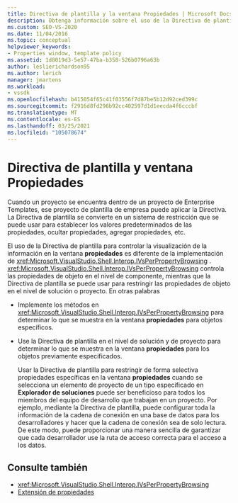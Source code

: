```yaml
---
title: Directiva de plantilla y la ventana Propiedades | Microsoft Docs
description: Obtenga información sobre el uso de la Directiva de plantilla para establecer los valores predeterminados para las propiedades, ocultar propiedades y agregar propiedades en el ventana Propiedades.
ms.custom: SEO-VS-2020
ms.date: 11/04/2016
ms.topic: conceptual
helpviewer_keywords:
- Properties window, template policy
ms.assetid: 1d8019d3-5e57-47ba-b358-526b0796a63b
author: leslierichardson95
ms.author: lerich
manager: jmartens
ms.workload:
- vssdk
ms.openlocfilehash: b415054f65c41f03556f7d87be5b12d92ced399c
ms.sourcegitcommit: f2916d8fd296b92cc402597d1d1eecda4f6cccbf
ms.translationtype: MT
ms.contentlocale: es-ES
ms.lasthandoff: 03/25/2021
ms.locfileid: "105078674"
---
```

# <a name="template-policy-and-the-properties-window"></a>Directiva de plantilla y ventana Propiedades
Cuando un proyecto se encuentra dentro de un proyecto de Enterprise Templates, ese proyecto de plantilla de empresa puede aplicar la Directiva. La Directiva de plantilla se convierte en un sistema de restricción que se puede usar para establecer los valores predeterminados de las propiedades, ocultar propiedades, agregar propiedades, etc.

 El uso de la Directiva de plantilla para controlar la visualización de la información en la ventana **propiedades** es diferente de la implementación de <xref:Microsoft.VisualStudio.Shell.Interop.IVsPerPropertyBrowsing> . <xref:Microsoft.VisualStudio.Shell.Interop.IVsPerPropertyBrowsing> controla las propiedades de objeto en el nivel de componente, mientras que la Directiva de plantilla se puede usar para restringir las propiedades de objeto en el nivel de solución o proyecto. En otras palabras

- Implemente los métodos en <xref:Microsoft.VisualStudio.Shell.Interop.IVsPerPropertyBrowsing> para determinar lo que se muestra en la ventana **propiedades** para objetos específicos.

- Use la Directiva de plantilla en el nivel de solución y de proyecto para determinar lo que se muestra en la ventana **propiedades** para los objetos previamente especificados.

  Usar la Directiva de plantilla para restringir de forma selectiva propiedades específicas en la ventana **propiedades** cuando se selecciona un elemento de proyecto de un tipo especificado en **Explorador de soluciones** puede ser beneficioso para todos los miembros del equipo de desarrollo que trabajan en un proyecto. Por ejemplo, mediante la Directiva de plantilla, puede configurar toda la información de la cadena de conexión en una base de datos para los desarrolladores y hacer que la cadena de conexión sea de solo lectura. De este modo, puede proporcionar una manera sencilla de garantizar que cada desarrollador use la ruta de acceso correcta para el acceso a los datos.

## <a name="see-also"></a>Consulte también
- <xref:Microsoft.VisualStudio.Shell.Interop.IVsPerPropertyBrowsing>
- [Extensión de propiedades](../../extensibility/internals/extending-properties.md)
